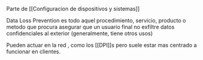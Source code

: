 Parte de [[Configuracion de dispositivos y sistemas]]

Data Loss Prevention es todo aquel procedimiento, servicio, producto o metodo que procura asegurar que un usuario final no exfiltre datos confidenciales al exterior (generalmente, tiene otros usos)

Pueden actuar en la red , como los [[DPI]]s pero suele estar mas centrado a funcionar en clientes.